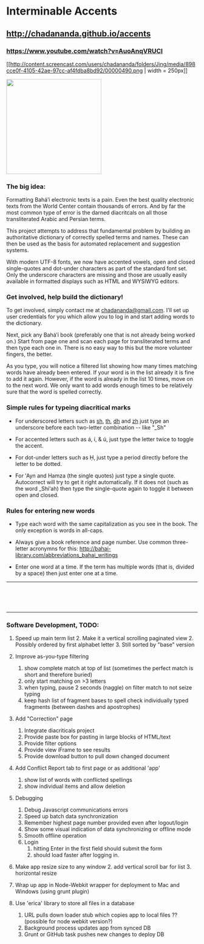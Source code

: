 # Interminable Accents

## http://chadananda.github.io/accents

### https://www.youtube.com/watch?v=AuoAnqVRUCI

[[http://content.screencast.com/users/chadananda/folders/Jing/media/898cce0f-4105-42ae-97cc-af4fdba8bd92/00000490.png | width = 250px]]

<a href="https://www.youtube.com/watch?v=AuoAnqVRUCI"><img src="http://content.screencast.com/users/chadananda/folders/Jing/media/898cce0f-4105-42ae-97cc-af4fdba8bd92/00000490.png" align="center" width="250" ></a>


### The big idea:

Formatting Bahá’í electronic texts is a pain. Even the best quality electronic texts from the World Center contain thousands of errors. And by far the most common type of error is the darned diacritcals on all those transliterated Arabic and Persian terms.

This project attempts to address that fundamental problem by building an authoritative dictionary of correctly spelled terms and names. These can then be used as the basis for automated replacement and suggestion systems.

With modern UTF-8 fonts, we now have accented vowels, open and closed single-quotes and dot-under characters as part of the standard font set. Only the underscore characters are missing and those are usually easily available in formatted displays such as HTML and WYSIWYG editors.



### Get involved, help build the dictionary!

To get involved, simply contact me at <chadananda@gmail.com>. I'll set up user credentials for you which allow you to log in and start adding words to the dictionary.

Next, pick any Bahá’í book (preferably one that is not already being worked on.) Start from page one and scan each page for transliterated terms and then type each one in. There is no easy way to this but the more volunteer fingers, the better.

As you type, you will notice a filtered list showing how many times matching words have already been entered. If your word is in the list already it is fine to add it again. However, if the word is already in the list 10 times, move on to the next word. We only want to add words enough times to be relatively sure that the word is spelled correctly.



### Simple rules for typeing diacritical marks

* For underscored letters such as <u>sh</u>, <u>th</u>, <u>dh</u> and <u>zh</u> just type an underscore before each two-letter combination -- like "_Sh"

* For accented letters such as á, í, & ú, just type the letter twice to toggle the accent.

* For dot-under letters such as Ḥ, just type a period directly before the letter to be dotted.

* For 'Ayn and Hamza (the single quotes) just type a single quote. Autocorrect will try to get it right automatically. If it does not (such as the word _Shí‘ah) then type the single-quote again to toggle it between open and closed.



### Rules for entering new words

* Type each word with the same capitalization as you see in the book. The only exception is words in all-caps.

* Always give a book reference and page number. Use common three-letter acronymns for this: http://bahai-library.com/abbreviations_bahai_writings

* Enter one word at a time. If the term has multiple words (that is, divided by a space) then just enter one at a time.



------------------------

<br><br><br>
 
------------------------


### Software Development, TODO:

1. Speed up main term list 
    2. Make it a vertical scrolling paginated view
    2. Possibly ordered by first alphabet letter 
    3. Still sorted by "base" version

1. Improve as-you-type filtering
    1. show complete match at top of list (sometimes the perfect match is short and therefore buried)
    2. only start matching on >3 letters
    3. when typing, pause 2 seconds (naggle) on filter match to not seize typing
    4. keep hash list of fragment bases to spell check individually typed fragments (between dashes and apostrophes)

1. Add "Correction" page
   1. Integrate diacriticals project
   2. Provide paste box for pasting in large blocks of HTML/text
   3. Provide filter options
   3. Provide view iFrame to see results
   4. Provide download button to pull down changed document

1. Add Conflict Report tab to first page or as additional 'app'
   1. show list of words with conflicted spellings
   2. show individual items and allow deletion 

1. Debugging
   1. Debug Javascript communications errors
   2. Speed up batch data synchronization
   3. Remember highest page number provided even after logout/login
   3. Show some visual indication of data synchronizing or offline mode 
   4. Smooth offline operation
   4. Login  
      1. hitting Enter in the first field should submit the form
      2. should load faster after logging in.

1. Make app resize size to any window
   2. add vertical scroll bar for list
   3. horizontal resize

1. Wrap up app in Node-Webkit wrapper for deployment to Mac and Windows (using grunt plugin)

1. Use 'erica' library to store all files in a database 
   1. URL pulls down loader stub which copies app to local files ?? (possible for node webkit version?)
   2. Background process updates app from synced DB
   3. Grunt or GitHub task pushes new changes to deploy DB





